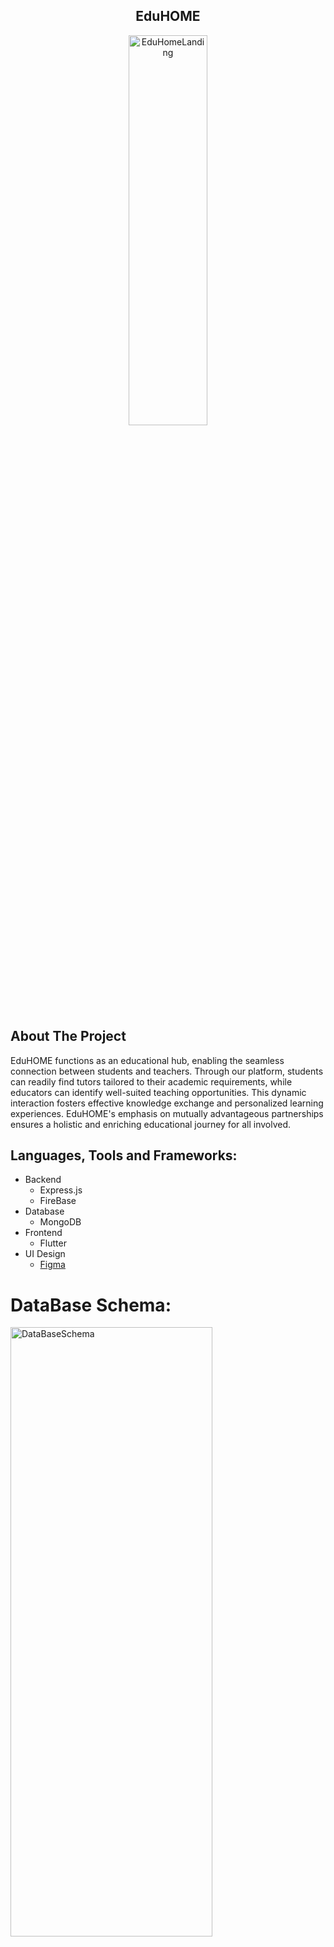 <div align="center">
  <h2>EduHOME</h2>
  <img src="https://github.com/MuntasirNahid/EduHOME/assets/69505101/35756655-eb09-4810-9a35-f032d3cde6cb" alt="EduHomeLanding" width="50%" height="40%">
</div>


## About The Project

EduHOME functions as an educational hub, enabling the seamless connection between students and teachers. Through our platform, students can readily find tutors tailored to their academic requirements, while educators can identify well-suited teaching opportunities. This dynamic interaction fosters effective knowledge exchange and personalized learning experiences. EduHOME's emphasis on mutually advantageous partnerships ensures a holistic and enriching educational journey for all involved.

## Languages, Tools and Frameworks:<a name="tools"></a>

- Backend
    - Express.js
    - FireBase      
- Database
  - MongoDB
- Frontend
    - Flutter
- UI Design
    - <a href = "https://www.figma.com/file/ho4kAJ75QsghnT6tBwc0Of/EduHOME_Updated?type=design&node-id=0%3A1&mode=design&t=NHYFkTbkKjDI7ID5-1" >Figma </a>


# DataBase Schema:

<img src="https://github.com/MuntasirNahid/EduHOME/assets/69505101/885cd9c3-0205-4be3-a3bb-7399e52beeec" alt="DataBaseSchema" width="80%" height="50%">


# Video Presentation :


<a href="https://youtu.be/Pb7q6Jh_bK8?si=I0G5un8239d45XqX">
Youtube
</a>





## How to RUN:

Follow the step by step installation procedure to install and run this on your machine.

#### Getting the repository

1. Clone the repo

   ```sh
   git clone https://github.com/MuntasirNahid/EduHOME.git
   ```

Then run the following commands to run your app:

### Server Side
```bash
  cd backend
  npm install
  npm run dev (for continuous development)
  OR
  npm start (to run script 1 time)
```

### Client Side
```bash
  flutter pub get
  open a emulator 
  flutter run
```


## Honourable Supervisor

- <a href = https://www.sust.edu/d/cse/faculty-profile-detail/52/4>Ayesha Tasnim </a>

  - **Assistant Professor**

  
